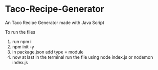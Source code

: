 # Taco-Recipe-Generator

An Taco Recipe Generator made with Java Script 

To run the files
1. run npm i
2. npm init -y
3. in package.json add type = module
4. now at last in the terminal run the file using node index.js or nodemon index.js
